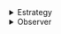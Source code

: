 <details>
    <summary>Estrategy</summary>
    <br>
    <p align="center">
        <img src="https://github.com/MrZeroLeft/Bertoti/blob/main/padroesProjetosSistemas/estrategia/Diagrama_UML.png">
    </p>
</details>

<details>
    <summary>Observer</summary>
    <br>
    <p align="center">
        <img src="https://github.com/MrZeroLeft/Bertoti/blob/main/padroesProjetosSistemas/observer/DiagramaObserver.png">
    </p>
</details>
